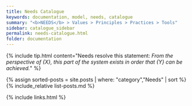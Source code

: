 ```yaml
---
title: Needs Catalogue
keywords: documentation, model, needs, catalogue
summary: "<b>NEEDS</b> > Values > Principles > Practices > Tools"
sidebar: catalogue_sidebar
permalink: needs-catalogue.html
folder: documentation
---
```


{% include tip.html content="Needs resolve this statement: <i>From the perspective of {X}, this part of the system exists in order that {Y} can be achieved.</i>" %}

{% assign sorted-posts = site.posts | where: "category","Needs" | sort %}
{% include_relative list-posts.md %}

{% include links.html %}
